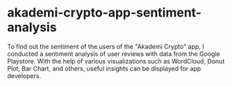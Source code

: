 # akademi-crypto-app-sentiment-analysis
To find out the sentiment of the users of the "Akademi Crypto" app, I conducted a sentiment analysis of user reviews with data from the Google Playstore. With the help of various visualizations such as WordCloud, Donut Plot, Bar Chart, and others, useful insights can be displayed for app developers.
